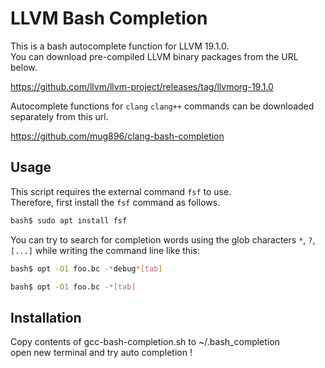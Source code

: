# LLVM Bash Completion

This is a bash autocomplete function for LLVM 19.1.0.  
You can download pre-compiled LLVM binary packages from the URL below.  

https://github.com/llvm/llvm-project/releases/tag/llvmorg-19.1.0


Autocomplete functions for `clang` `clang++` commands can be downloaded separately
from this url.  

https://github.com/mug896/clang-bash-completion



## Usage


This script requires the external command `fsf` to use.  
Therefore, first install the `fsf` command as follows.  

```sh
bash$ sudo apt install fsf
```

You can try to search for completion words using the glob characters 
`*`, `?`, `[...]` while writing the command line like this:

```sh
bash$ opt -O1 foo.bc -*debug*[tab]

bash$ opt -O1 foo.bc -*[tab]
```


## Installation

Copy contents of gcc-bash-completion.sh to ~/.bash_completion  
open new terminal and try auto completion !



